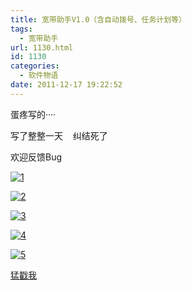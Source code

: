 ```yaml
---
title: 宽带助手V1.0（含自动拨号、任务计划等）
tags:
  - 宽带助手
url: 1130.html
id: 1130
categories:
  - 软件物语
date: 2011-12-17 19:22:52
---
```


蛋疼写的····

写了整整一天    纠结死了  

欢迎反馈Bug

[![](http://www.ccc5.cc/wp-content/uploads/2011/12/1-300x199.png "1")](http://www.ccc5.cc/wp-content/uploads/2011/12/1.png)

[![](http://www.ccc5.cc/wp-content/uploads/2011/12/2-300x271.png "2")](http://www.ccc5.cc/wp-content/uploads/2011/12/2.png)

[![](http://www.ccc5.cc/wp-content/uploads/2011/12/3.png "3")](http://www.ccc5.cc/wp-content/uploads/2011/12/3.png)

[![](http://www.ccc5.cc/wp-content/uploads/2011/12/4.png "4")](http://www.ccc5.cc/wp-content/uploads/2011/12/4.png)

[![](http://www.ccc5.cc/wp-content/uploads/2011/12/5-300x218.png "5")](http://www.ccc5.cc/wp-content/uploads/2011/12/5.png)

[猛戳我](http://115.com/file/clypy9d5)